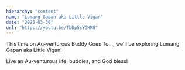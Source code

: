 ```yaml
---
hierarchy: "content"
name: "Lumang Gapan aka Little Vigan"
date: "2025-03-30"
url: "https://youtu.be/TbDp5sYGHM8"
---
```


This time on Au-venturous Buddy Goes To..., we'll be exploring Lumang Gapan aka Little Vigan!

Live an Au-venturous life, buddies, and God bless!
